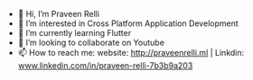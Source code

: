 - 👋 Hi, I’m Praveen Relli
- 👀 I’m interested in Cross Platform Application Development
- 🌱 I’m currently learning Flutter
- 💞️ I’m looking to collaborate on Youtube
- 📫 How to reach me: website: http://praveenrelli.ml | Linkdin: www.linkedin.com/in/praveen-relli-7b3b9a203

